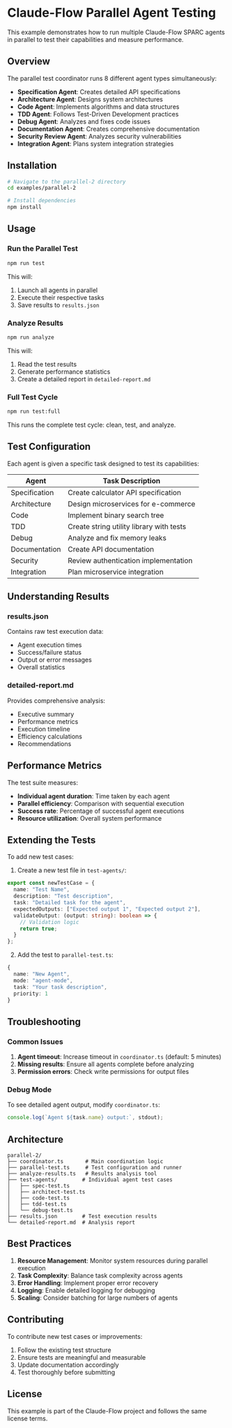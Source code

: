 # Claude-Flow Parallel Agent Testing

This example demonstrates how to run multiple Claude-Flow SPARC agents in parallel to test their capabilities and measure performance.

## Overview

The parallel test coordinator runs 8 different agent types simultaneously:

- **Specification Agent**: Creates detailed API specifications
- **Architecture Agent**: Designs system architectures
- **Code Agent**: Implements algorithms and data structures
- **TDD Agent**: Follows Test-Driven Development practices
- **Debug Agent**: Analyzes and fixes code issues
- **Documentation Agent**: Creates comprehensive documentation
- **Security Review Agent**: Analyzes security vulnerabilities
- **Integration Agent**: Plans system integration strategies

## Installation

```bash
# Navigate to the parallel-2 directory
cd examples/parallel-2

# Install dependencies
npm install
```

## Usage

### Run the Parallel Test

```bash
npm run test
```

This will:

1. Launch all agents in parallel
2. Execute their respective tasks
3. Save results to `results.json`

### Analyze Results

```bash
npm run analyze
```

This will:

1. Read the test results
2. Generate performance statistics
3. Create a detailed report in `detailed-report.md`

### Full Test Cycle

```bash
npm run test:full
```

This runs the complete test cycle: clean, test, and analyze.

## Test Configuration

Each agent is given a specific task designed to test its capabilities:

| Agent | Task Description |
|-------|-----------------|
| Specification | Create calculator API specification |
| Architecture | Design microservices for e-commerce |
| Code | Implement binary search tree |
| TDD | Create string utility library with tests |
| Debug | Analyze and fix memory leaks |
| Documentation | Create API documentation |
| Security | Review authentication implementation |
| Integration | Plan microservice integration |

## Understanding Results

### results.json

Contains raw test execution data:

- Agent execution times
- Success/failure status
- Output or error messages
- Overall statistics

### detailed-report.md

Provides comprehensive analysis:

- Executive summary
- Performance metrics
- Execution timeline
- Efficiency calculations
- Recommendations

## Performance Metrics

The test suite measures:

- **Individual agent duration**: Time taken by each agent
- **Parallel efficiency**: Comparison with sequential execution
- **Success rate**: Percentage of successful agent executions
- **Resource utilization**: Overall system performance

## Extending the Tests

To add new test cases:

1. Create a new test file in `test-agents/`:

```typescript
export const newTestCase = {
  name: "Test Name",
  description: "Test description",
  task: "Detailed task for the agent",
  expectedOutputs: ["Expected output 1", "Expected output 2"],
  validateOutput: (output: string): boolean => {
    // Validation logic
    return true;
  }
};
```

2. Add the test to `parallel-test.ts`:

```typescript
{
  name: "New Agent",
  mode: "agent-mode",
  task: "Your task description",
  priority: 1
}
```

## Troubleshooting

### Common Issues

1. **Agent timeout**: Increase timeout in `coordinator.ts` (default: 5 minutes)
2. **Missing results**: Ensure all agents complete before analyzing
3. **Permission errors**: Check write permissions for output files

### Debug Mode

To see detailed agent output, modify `coordinator.ts`:

```typescript
console.log(`Agent ${task.name} output:`, stdout);
```

## Architecture

```
parallel-2/
├── coordinator.ts       # Main coordination logic
├── parallel-test.ts     # Test configuration and runner
├── analyze-results.ts   # Results analysis tool
├── test-agents/        # Individual agent test cases
│   ├── spec-test.ts
│   ├── architect-test.ts
│   ├── code-test.ts
│   ├── tdd-test.ts
│   └── debug-test.ts
├── results.json        # Test execution results
└── detailed-report.md  # Analysis report
```

## Best Practices

1. **Resource Management**: Monitor system resources during parallel execution
2. **Task Complexity**: Balance task complexity across agents
3. **Error Handling**: Implement proper error recovery
4. **Logging**: Enable detailed logging for debugging
5. **Scaling**: Consider batching for large numbers of agents

## Contributing

To contribute new test cases or improvements:

1. Follow the existing test structure
2. Ensure tests are meaningful and measurable
3. Update documentation accordingly
4. Test thoroughly before submitting

## License

This example is part of the Claude-Flow project and follows the same license terms.
